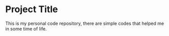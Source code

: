 # Project Title

This is my personal code repository, there are simple codes that helped me in some time of life.

